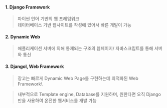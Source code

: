 #### 1. Django Framework
> 파이썬 언어 기반의 웹 프레임워크\
> 데이터베이스 기반 웹사이트를 작성에 있어서 빠른 개발이 가능

#### 2. Dynamic Web
> 애플리케이션 서버에 의해 통제되는 구조의 웹페이지/
> 자바스크립트를 통해 서버와 통신

#### 3. Djangol, Web Framework
> 장고는 빠르게 Dynamic Web Page를 구현하는데 최적화된 Web Framework\

> 내부적으로 Template engine, Database를 지원하며, 원한다면 오직 Django만을 사용하여 온전한 웹서비스를 개발 가능
